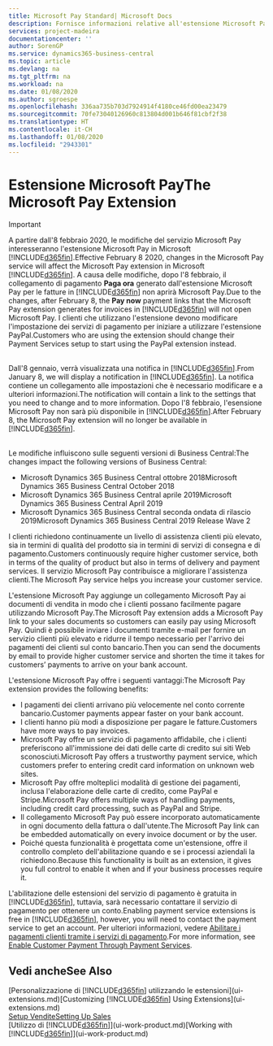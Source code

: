```yaml
---
title: Microsoft Pay Standard| Microsoft Docs
description: Fornisce informazioni relative all'estensione Microsoft Pay
services: project-madeira
documentationcenter: ''
author: SorenGP
ms.service: dynamics365-business-central
ms.topic: article
ms.devlang: na
ms.tgt_pltfrm: na
ms.workload: na
ms.date: 01/08/2020
ms.author: sgroespe
ms.openlocfilehash: 336aa735b703d7924914f4180ce46fd00ea23479
ms.sourcegitcommit: 70fe73040126960c813804d001b646f81cbf2f38
ms.translationtype: HT
ms.contentlocale: it-CH
ms.lasthandoff: 01/08/2020
ms.locfileid: "2943301"
---
```

# <a name="the-microsoft-pay-extension"></a><span data-ttu-id="99864-103">Estensione Microsoft Pay</span><span class="sxs-lookup"><span data-stu-id="99864-103">The Microsoft Pay Extension</span></span>

> [!IMPORTANT]
> <span data-ttu-id="99864-104">A partire dall'8 febbraio 2020, le modifiche del servizio Microsoft Pay interesseranno l'estensione Microsoft Pay in Microsoft [!INCLUDE[d365fin](includes/d365fin_long_md.md)].</span><span class="sxs-lookup"><span data-stu-id="99864-104">Effective February 8 2020, changes in the Microsoft Pay service will affect the Microsoft Pay extension in Microsoft [!INCLUDE[d365fin](includes/d365fin_long_md.md)].</span></span> <span data-ttu-id="99864-105">A causa delle modifiche, dopo l'8 febbraio, il collegamento di pagamento **Paga ora** generato dall'estensione Microsoft Pay per le fatture in [!INCLUDE[d365fin](includes/d365fin_md.md)] non aprirà Microsoft Pay.</span><span class="sxs-lookup"><span data-stu-id="99864-105">Due to the changes, after February 8, the **Pay now** payment links that the Microsoft Pay extension generates for invoices in [!INCLUDE[d365fin](includes/d365fin_md.md)] will not open Microsoft Pay.</span></span> <span data-ttu-id="99864-106">I clienti che utilizzano l'estensione devono modificare l'impostazione dei servizi di pagamento per iniziare a utilizzare l'estensione PayPal.</span><span class="sxs-lookup"><span data-stu-id="99864-106">Customers who are using the extension should change their Payment Services setup to start using the PayPal extension instead.</span></span><br /></br>
>
> <span data-ttu-id="99864-107">Dall'8 gennaio, verrà visualizzata una notifica in [!INCLUDE[d365fin](includes/d365fin_md.md)].</span><span class="sxs-lookup"><span data-stu-id="99864-107">From January 8, we will display a notification in [!INCLUDE[d365fin](includes/d365fin_md.md)].</span></span> <span data-ttu-id="99864-108">La notifica contiene un collegamento alle impostazioni che è necessario modificare e a ulteriori informazioni.</span><span class="sxs-lookup"><span data-stu-id="99864-108">The notification will contain a link to the settings that you need to change and to more information.</span></span> <span data-ttu-id="99864-109">Dopo l'8 febbraio, l'esensione Microsoft Pay non sarà più disponibile in [!INCLUDE[d365fin](includes/d365fin_md.md)].</span><span class="sxs-lookup"><span data-stu-id="99864-109">After February 8, the Microsoft Pay extension will no longer be available in [!INCLUDE[d365fin](includes/d365fin_md.md)].</span></span><br /></br>
>
> <span data-ttu-id="99864-110">Le modifiche influiscono sulle seguenti versioni di Business Central:</span><span class="sxs-lookup"><span data-stu-id="99864-110">The changes impact the following versions of Business Central:</span></span>
> - <span data-ttu-id="99864-111">Microsoft Dynamics 365 Business Central ottobre 2018</span><span class="sxs-lookup"><span data-stu-id="99864-111">Microsoft Dynamics 365 Business Central October 2018</span></span>
> - <span data-ttu-id="99864-112">Microsoft Dynamics 365 Business Central aprile 2019</span><span class="sxs-lookup"><span data-stu-id="99864-112">Microsoft Dynamics 365 Business Central April 2019</span></span>
> - <span data-ttu-id="99864-113">Microsoft Dynamics 365 Business Central seconda ondata di rilascio 2019</span><span class="sxs-lookup"><span data-stu-id="99864-113">Microsoft Dynamics 365 Business Central 2019 Release Wave 2</span></span>

<span data-ttu-id="99864-114">I clienti richiedono continuamente un livello di assistenza clienti più elevato, sia in termini di qualità del prodotto sia in termini di servizi di consegna e di pagamento.</span><span class="sxs-lookup"><span data-stu-id="99864-114">Customers continuously require higher customer service, both in terms of the quality of product but also in terms of delivery and payment services.</span></span> <span data-ttu-id="99864-115">Il servizio Microsoft Pay contribuisce a migliorare l'assistenza clienti.</span><span class="sxs-lookup"><span data-stu-id="99864-115">The Microsoft Pay service helps you increase your customer service.</span></span>

<span data-ttu-id="99864-116">L'estensione Microsoft Pay aggiunge un collegamento Microsoft Pay ai documenti di vendita in modo che i clienti possano facilmente pagare utilizzando Microsoft Pay.</span><span class="sxs-lookup"><span data-stu-id="99864-116">The Microsoft Pay extension adds a Microsoft Pay link to your sales documents so customers can easily pay using Microsoft Pay.</span></span> <span data-ttu-id="99864-117">Quindi è possibile inviare i documenti tramite e-mail per fornire un servizio clienti più elevato e ridurre il tempo necessario per l'arrivo dei pagamenti dei clienti sul conto bancario.</span><span class="sxs-lookup"><span data-stu-id="99864-117">Then you can send the documents by email to provide higher customer service and shorten the time it takes for customers’ payments to arrive on your bank account.</span></span>

<span data-ttu-id="99864-118">L'estensione Microsoft Pay offre i seguenti vantaggi:</span><span class="sxs-lookup"><span data-stu-id="99864-118">The Microsoft Pay extension provides the following benefits:</span></span>
- <span data-ttu-id="99864-119">I pagamenti dei clienti arrivano più velocemente nel conto corrente bancario.</span><span class="sxs-lookup"><span data-stu-id="99864-119">Customer payments appear faster on your bank account.</span></span>
- <span data-ttu-id="99864-120">I clienti hanno più modi a disposizione per pagare le fatture.</span><span class="sxs-lookup"><span data-stu-id="99864-120">Customers have more ways to pay invoices.</span></span>
- <span data-ttu-id="99864-121">Microsoft Pay offre un servizio di pagamento affidabile, che i clienti preferiscono all'immissione dei dati delle carte di credito sui siti Web sconosciuti.</span><span class="sxs-lookup"><span data-stu-id="99864-121">Microsoft Pay offers a trustworthy payment service, which customers prefer to entering credit card information on unknown web sites.</span></span>
- <span data-ttu-id="99864-122">Microsoft Pay offre molteplici modalità di gestione dei pagamenti, inclusa l'elaborazione delle carte di credito, come PayPal e Stripe.</span><span class="sxs-lookup"><span data-stu-id="99864-122">Microsoft Pay offers multiple ways of handling payments, including credit card processing, such as PayPal and Stripe.</span></span>
- <span data-ttu-id="99864-123">Il collegamento Microsoft Pay può essere incorporato automaticamente in ogni documento della fattura o dall'utente.</span><span class="sxs-lookup"><span data-stu-id="99864-123">The Microsoft Pay link can be embedded automatically on every invoice document or by the user.</span></span>
- <span data-ttu-id="99864-124">Poiché questa funzionalità è progettata come un'estensione, offre il controllo completo dell'abilitazione quando e se i processi aziendali la richiedono.</span><span class="sxs-lookup"><span data-stu-id="99864-124">Because this functionality is built as an extension, it gives you full control to enable it when and if your business processes require it.</span></span>

<span data-ttu-id="99864-125">L'abilitazione delle estensioni del servizio di pagamento è gratuita in [!INCLUDE[d365fin](includes/d365fin_md.md)], tuttavia, sarà necessario contattare il servizio di pagamento per ottenere un conto.</span><span class="sxs-lookup"><span data-stu-id="99864-125">Enabling payment service extensions is free in [!INCLUDE[d365fin](includes/d365fin_md.md)], however, you will need to contact the payment service to get an account.</span></span> <span data-ttu-id="99864-126">Per ulteriori informazioni, vedere [Abilitare i pagamenti clienti tramite i servizi di pagamento](sales-how-enable-payment-service-extensions.md).</span><span class="sxs-lookup"><span data-stu-id="99864-126">For more information, see [Enable Customer Payment Through Payment Services](sales-how-enable-payment-service-extensions.md).</span></span>

## <a name="see-also"></a><span data-ttu-id="99864-127">Vedi anche</span><span class="sxs-lookup"><span data-stu-id="99864-127">See Also</span></span>
<span data-ttu-id="99864-128">[Personalizzazione di [!INCLUDE[d365fin](includes/d365fin_md.md)] utilizzando le estensioni](ui-extensions.md)</span><span class="sxs-lookup"><span data-stu-id="99864-128">[Customizing [!INCLUDE[d365fin](includes/d365fin_md.md)] Using Extensions](ui-extensions.md)</span></span>  
[<span data-ttu-id="99864-129">Setup Vendite</span><span class="sxs-lookup"><span data-stu-id="99864-129">Setting Up Sales</span></span>](sales-setup-sales.md)  
<span data-ttu-id="99864-130">[Utilizzo di [!INCLUDE[d365fin](includes/d365fin_md.md)]](ui-work-product.md)</span><span class="sxs-lookup"><span data-stu-id="99864-130">[Working with [!INCLUDE[d365fin](includes/d365fin_md.md)]](ui-work-product.md)</span></span>
